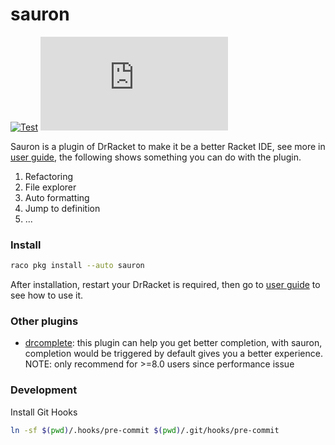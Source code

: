 # sauron

[![Test](https://github.com/racket-tw/sauron/actions/workflows/test.yml/badge.svg)](https://github.com/racket-tw/sauron/actions/workflows/test.yml)
[![Coverage Status](https://badgen.net/https/racket-tw.github.io/sauron/coverage/badge.json)](https://racket-tw.github.io/sauron/coverage)

Sauron is a plugin of DrRacket to make it be a better Racket IDE, see more in [user guide][user-guide], the following shows something you can do with the plugin.

1. Refactoring
2. File explorer
3. Auto formatting
4. Jump to definition
5. ...

### Install

```sh
raco pkg install --auto sauron
```

After installation, restart your DrRacket is required, then go to [user guide][user-guide] to see how to use it.

### Other plugins

- [drcomplete](https://github.com/yjqww6/drcomplete): this plugin can help you get better completion, with sauron, completion would be triggered by default gives you a better experience. NOTE: only recommend for >=8.0 users since performance issue

[user-guide]: https://docs.racket-lang.org/sauron/user-guide.html

### Development

Install Git Hooks

```sh
ln -sf $(pwd)/.hooks/pre-commit $(pwd)/.git/hooks/pre-commit
```

